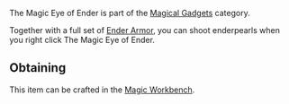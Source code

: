 The Magic Eye of Ender is part of the [Magical Gadgets](https://github.com/Slimefun/Slimefun4/wiki/Magical-Gadgets) category.  

Together with a full set of [Ender Armor](https://github.com/Slimefun/Slimefun4/wiki/Magical-Armor#Ender-Armor), you can shoot enderpearls when you right click The Magic Eye of Ender.

## Obtaining
This item can be crafted in the [Magic Workbench](https://github.com/Slimefun/Slimefun4/wiki/Magic-Workbench).